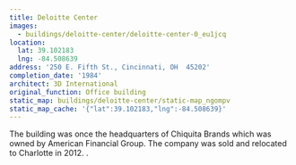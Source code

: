 ```yaml
---
title: Deloitte Center
images:
  - buildings/deloitte-center/deloitte-center-0_eu1jcq
location:
  lat: 39.102183
  lng: -84.508639
address: '250 E. Fifth St., Cincinnati, OH  45202'
completion_date: '1984'
architect: 3D International
original_function: Office building
static_map: buildings/deloitte-center/static-map_ngompv
static_map_cache: '{"lat":39.102183,"lng":-84.508639}'
---
```


The building was once the headquarters of Chiquita Brands which was owned by American Financial Group. The company was sold and relocated to Charlotte in 2012. .

